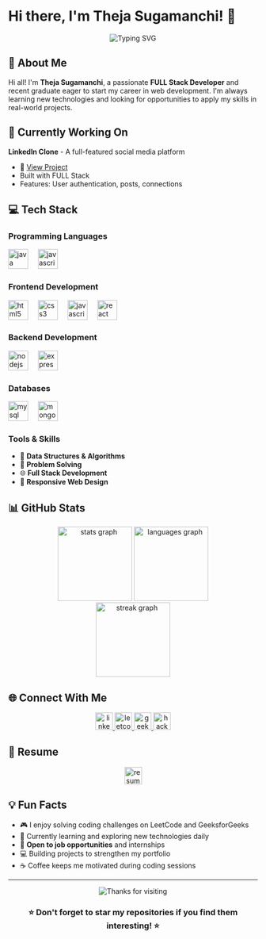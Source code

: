 # Hi there, I'm Theja Sugamanchi! 👋

<div align="center">
  <img src="https://readme-typing-svg.herokuapp.com?font=Fira+Code&pause=1000&color=2196F3&center=true&vCenter=true&width=435&lines=Passionate+FULL+Stack+Developer;Always+learning+new+technologies;Building+amazing+web+applications" alt="Typing SVG" />
</div>

## 🚀 About Me

Hi all! I'm **Theja Sugamanchi**, a passionate **FULL Stack Developer** and recent graduate eager to start my career in web development. I'm always learning new technologies and looking for opportunities to apply my skills in real-world projects.

## 🔭 Currently Working On

**LinkedIn Clone** - A full-featured social media platform
- 🔗 [View Project](https://github.com/theja8458/LinkedInClone)
- Built with FULL Stack
- Features: User authentication, posts, connections

## 💻 Tech Stack

### Programming Languages
<div align="left">
  <img src="https://cdn.jsdelivr.net/gh/devicons/devicon/icons/java/java-original.svg" height="40" alt="java logo" />
  <img width="12" />
  <img src="https://cdn.jsdelivr.net/gh/devicons/devicon/icons/javascript/javascript-original.svg" height="40" alt="javascript logo" />
</div>

### Frontend Development
<div align="left">
  <img src="https://cdn.jsdelivr.net/gh/devicons/devicon/icons/html5/html5-original.svg" height="40" alt="html5 logo" />
  <img width="12" />
  <img src="https://cdn.jsdelivr.net/gh/devicons/devicon/icons/css3/css3-original.svg" height="40" alt="css3 logo" />
  <img width="12" />
  <img src="https://cdn.jsdelivr.net/gh/devicons/devicon/icons/javascript/javascript-original.svg" height="40" alt="javascript logo" />
  <img width="12" />
  <img src="https://cdn.jsdelivr.net/gh/devicons/devicon/icons/react/react-original.svg" height="40" alt="react logo" />
</div>

### Backend Development
<div align="left">
  <img src="https://cdn.jsdelivr.net/gh/devicons/devicon/icons/nodejs/nodejs-original.svg" height="40" alt="nodejs logo" />
  <img width="12" />
  <img src="https://cdn.jsdelivr.net/gh/devicons/devicon/icons/express/express-original.svg" height="40" alt="express logo" />
</div>

### Databases
<div align="left">
  <img src="https://cdn.jsdelivr.net/gh/devicons/devicon/icons/mysql/mysql-original.svg" height="40" alt="mysql logo" />
  <img width="12" />
  <img src="https://cdn.jsdelivr.net/gh/devicons/devicon/icons/mongodb/mongodb-original.svg" height="40" alt="mongodb logo" />
</div>

### Tools & Skills
- 🧠 **Data Structures & Algorithms**
- 🔧 **Problem Solving**
- 🌐 **Full Stack Development**
- 📱 **Responsive Web Design**

## 📊 GitHub Stats

<div align="center">
  <img src="https://github-readme-stats.vercel.app/api?username=theja8458&hide_title=false&hide_rank=false&show_icons=true&include_all_commits=true&count_private=true&disable_animations=false&theme=dracula&locale=en&hide_border=false" height="150" alt="stats graph" />
  <img src="https://github-readme-stats.vercel.app/api/top-langs?username=theja8458&locale=en&hide_title=false&layout=compact&card_width=320&langs_count=5&theme=dracula&hide_border=false" height="150" alt="languages graph" />
</div>

<div align="center">
  <img src="https://github-readme-streak-stats-salesp07.vercel.app/?user=theja8458&theme=dracula&hide_border=false" height="150" alt="streak graph" />
</div>

## 🌐 Connect With Me

<div align="center">
  <a href="https://www.linkedin.com/in/theja-sugamanchi-80197529b/" target="_blank">
    <img src="https://img.shields.io/static/v1?message=LinkedIn&logo=linkedin&label=&color=0077B5&logoColor=white&labelColor=&style=for-the-badge" height="35" alt="linkedin logo" />
  </a>
  <a href="https://leetcode.com/u/thej2824/" target="_blank">
    <img src="https://img.shields.io/static/v1?message=LeetCode&logo=leetcode&label=&color=FFA116&logoColor=white&labelColor=&style=for-the-badge" height="35" alt="leetcode logo" />
  </a>
  <a href="https://www.geeksforgeeks.org/user/theja29/" target="_blank">
    <img src="https://img.shields.io/static/v1?message=GeeksforGeeks&logo=geeksforgeeks&label=&color=0F9D58&logoColor=white&labelColor=&style=for-the-badge" height="35" alt="geeksforgeeks logo" />
  </a>
  <a href="https://www.hackerrank.com/profile/sugamanch" target="_blank">
    <img src="https://img.shields.io/static/v1?message=HackerRank&logo=hackerrank&label=&color=2EC866&logoColor=white&labelColor=&style=for-the-badge" height="35" alt="hackerrank logo" />
  </a>
</div>

## 📄 Resume

<div align="center">
  <a href="https://drive.google.com/file/d/1MKESwWLe4u0YcYUEJza1tB4RFAqsQbhj/view?usp=sharing">
    <img src="https://img.shields.io/static/v1?message=View%20Resume&logo=googledrive&label=&color=4285F4&logoColor=white&labelColor=&style=for-the-badge" height="35" alt="resume link" />
  </a>
</div>


## 💡 Fun Facts

- 🎮 I enjoy solving coding challenges on LeetCode and GeeksforGeeks
- 📖 Currently learning and exploring new technologies daily
- 🤝 **Open to job opportunities** and internships
- 💻 Building projects to strengthen my portfolio
- ☕ Coffee keeps me motivated during coding sessions

---

<div align="center">
  <img src="https://readme-typing-svg.herokuapp.com?font=Fira+Code&pause=1000&color=00FFAA&center=true&vCenter=true&width=380&lines=Thanks+for+visiting+my+profile!;Happy+Coding+💻" alt="Thanks for visiting" />
</div>

<div align="center">
  <h3>⭐ Don't forget to star my repositories if you find them interesting! ⭐</h3>
</div>
